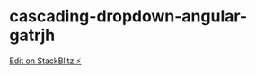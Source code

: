 # cascading-dropdown-angular-gatrjh

[Edit on StackBlitz ⚡️](https://stackblitz.com/edit/cascading-dropdown-angular-gatrjh)